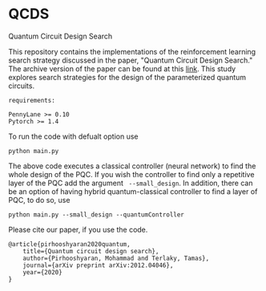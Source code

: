 # QCDS
Quantum Circuit Design Search

This repository contains the implementations of the reinforcement learning search strategy discussed in the paper, "Quantum Circuit Design Search." 
The archive version of the paper can be found at this [link](https://arxiv.org/pdf/2012.04046.pdf). This study explores search strategies for the design of the parameterized quantum circuits.

```
requirements:

PennyLane >= 0.10
Pytorch >= 1.4

```

To run the code with defualt option use

```
python main.py

```

The above code executes a classical controller (neural network) to find the whole design of the PQC. If you wish the controller to find only a repetitive layer of the PQC add the argument ``` --small_design```. In addition, there can be an option of having hybrid quantum-classical controller to find a layer of PQC, to do so, use 

```
python main.py --small_design --quantumController

```

Please cite our paper, if you use the code. 

```
@article{pirhooshyaran2020quantum,
	title={Quantum circuit design search},
	author={Pirhooshyaran, Mohammad and Terlaky, Tamas},
	journal={arXiv preprint arXiv:2012.04046},
	year={2020}
}

```



